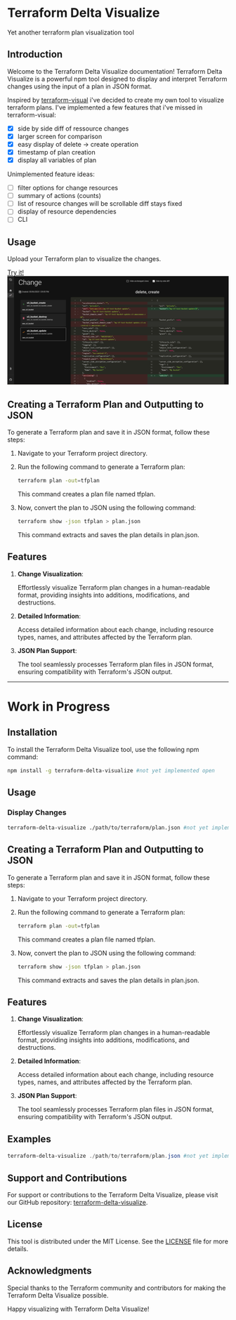 # Terraform Delta Visualize
Yet another terraform plan visualization tool

## Introduction
Welcome to the Terraform Delta Visualize documentation! Terraform Delta Visualize is a powerful npm tool designed to display and interpret Terraform changes using the input of a plan in JSON format.

Inspired by [terraform-visual](https://github.com/hieven/terraform-visual) i've decided to create my own tool to visualize terraform plans.
I've implemented a few features that i've missed in terraform-visual:
- [x] side by side diff of ressource changes
- [x] larger screen for comparison
- [x] easy display of delete -> create operation
- [x] timestamp of plan creation
- [x] display all variables of plan

Unimplemented feature ideas:
- [ ] filter options for change resources
- [ ] summary of actions (counts)
- [ ] list of resource changes will be scrollable diff stays fixed
- [ ] display of resource dependencies
- [ ] CLI

## Usage
Upload your Terraform plan to visualize the changes.

[Try it!](https://tradermoe.github.io/terraform-delta-visualize/)
![Alt text](./docs/screenshot.png)

## Creating a Terraform Plan and Outputting to JSON
To generate a Terraform plan and save it in JSON format, follow these steps:

1. Navigate to your Terraform project directory.

2. Run the following command to generate a Terraform plan:

    ``` bash
    terraform plan -out=tfplan
    ```
    This command creates a plan file named tfplan.

3. Now, convert the plan to JSON using the following command:
    ``` bash
    terraform show -json tfplan > plan.json
    ```
    This command extracts and saves the plan details in plan.json.

## Features
1. **Change Visualization**:

    Effortlessly visualize Terraform plan changes in a human-readable format, providing insights into additions, modifications, and destructions.

2. **Detailed Information**:
    
    Access detailed information about each change, including resource types, names, and attributes affected by the Terraform plan.

3. **JSON Plan Support**:
    
    The tool seamlessly processes Terraform plan files in JSON format, ensuring compatibility with Terraform's JSON output.

________________________________________________________________________________

# Work in Progress

## Installation
To install the Terraform Delta Visualize tool, use the following npm command:

``` bash
npm install -g terraform-delta-visualize #not yet implemented open 
```

## Usage
### Display Changes

```bash
terraform-delta-visualize ./path/to/terraform/plan.json #not yet implemented
```
## Creating a Terraform Plan and Outputting to JSON
To generate a Terraform plan and save it in JSON format, follow these steps:

1. Navigate to your Terraform project directory.

2. Run the following command to generate a Terraform plan:

    ``` bash
    terraform plan -out=tfplan
    ```
    This command creates a plan file named tfplan.

3. Now, convert the plan to JSON using the following command:
    ``` bash
    terraform show -json tfplan > plan.json
    ```
    This command extracts and saves the plan details in plan.json.

## Features
1. **Change Visualization**:

    Effortlessly visualize Terraform plan changes in a human-readable format, providing insights into additions, modifications, and destructions.

2. **Detailed Information**:
    
    Access detailed information about each change, including resource types, names, and attributes affected by the Terraform plan.

3. **JSON Plan Support**:
    
    The tool seamlessly processes Terraform plan files in JSON format, ensuring compatibility with Terraform's JSON output.

## Examples
``` powershell
terraform-delta-visualize ./path/to/terraform/plan.json #not yet implemented
```
## Support and Contributions
For support or contributions to the Terraform Delta Visualize, please visit our GitHub repository: [terraform-delta-visualize](https://github.com/TraderMoe/terraform-delta-visualize).

## License
This tool is distributed under the MIT License. See the [LICENSE](https://raw.githubusercontent.com/TraderMoe/terraform-delta-visualize/main/LICENSE) file for more details.

## Acknowledgments
Special thanks to the Terraform community and contributors for making the Terraform Delta Visualize possible.

Happy visualizing with Terraform Delta Visualize!